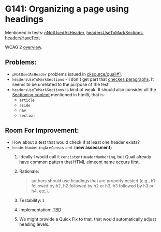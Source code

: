 
# G141: Organizing a page using headings

Mentioned in tests: [pNotUsedAsHeader](https://github.com/quailjs/quail/blob/2.2.15/src/js/custom/pNotUsedAsHeader.js), [headersUseToMarkSections](https://github.com/quailjs/quail/blob/2.2.15/src/js/custom/headersUseToMarkSections.js), [headersHaveText](https://github.com/quailjs/quail/blob/2.2.15/src/js/custom/headersHaveText.js)

WCAG 2 [overview](http://www.w3.org/TR/2015/NOTE-WCAG20-TECHS-20150226/G141).

## Problems:

* `pNotUsedAsHeader` problems issued in [cksource/quail#1](https://github.com/cksource/quail/issues/1).
* `headersUseToMarkSections` - I don't get part that [checkes paragraphs](https://github.com/quailjs/quail/blob/2.2.15/src/js/custom/headersUseToMarkSections.js#L2-16). It seems to be unrelated to the purpose of the test.
* `headersUseToMarkSections` is kind of weak. It should also consider all the [Sectioning content](http://www.w3.org/TR/html5/dom.html#sectioning-content-0) mentioned in html5, that is:
	* `article`
	* `aside`
	* `nav`
	* `section`

## Room For Improvement:

* How about a test that would check if at least one header exists?
* `headerNumberingAreConsistent` (**new assessment**)
	1. Ideally I would call it `consistentHeaderNumbering`, but Quail already have common pattern that HTML elmeent name occurs first.
	1. Rationale:

		> authors should use headings that are properly nested (e.g., h1 followed by h2, h2 followed by h2 or h3, h3 followed by h3 or h4, etc.).

	1. Testability: `1`
	1. Implementation: <abbr title="To Be Determined">TBD</abbr>
	1. We might provide a Quick Fix to that, that would automatically adjust heading levels.